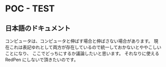 # POC - TEST
## 日本語のドキュメント

コンピュータは、コンピュータと伸ばす場合と伸ばさない場合があります。
現在これは表記ゆれとして両方が存在しているので統一しておかないとややこしいことになり、
ここでどっちにするか議論したいと思います。
それなりに使える RedPen にしないで頂きたいのです。
